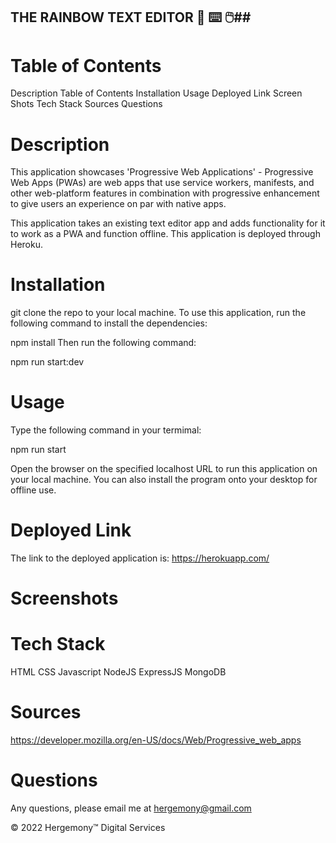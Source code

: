## THE RAINBOW TEXT EDITOR 🌈 ⌨️ 🖱️##

# Table of Contents
Description
Table of Contents
Installation
Usage
Deployed Link
Screen Shots
Tech Stack
Sources
Questions

# Description
This application showcases 'Progressive Web Applications' - Progressive Web Apps (PWAs) are web apps that use service workers, manifests, and other web-platform features in combination with progressive enhancement to give users an experience on par with native apps.

This application takes an existing text editor app and adds functionality for it to work as a PWA and function offline. This application is deployed through Heroku.

# Installation
git clone the repo to your local machine. To use this application, run the following command to install the dependencies:

 npm install
Then run the following command:

npm run start:dev

# Usage
Type the following command in your termimal:

npm run start

Open the browser on the specified localhost URL to run this application on your local machine. You can also install the program onto your desktop for offline use.

# Deployed Link
The link to the deployed application is: https://herokuapp.com/

# Screenshots




# Tech Stack
HTML
CSS
Javascript
NodeJS
ExpressJS
MongoDB

# Sources
https://developer.mozilla.org/en-US/docs/Web/Progressive_web_apps



# Questions
Any questions, please email me at hergemony@gmail.com



©️ 2022 Hergemony™️ Digital Services